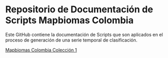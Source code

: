 # Repositorio de Documentación de Scripts Mapbiomas Colombia


Este GitHub contiene la documentación de Scripts que son aplicados en el proceso de generación de una serie temporal de clasificación. 


[Mapbiomas Colombia Colección 1](https://github.com/GaiaMapbiomas/Mapbiomas-Colombia/tree/main/Coleccion1)
